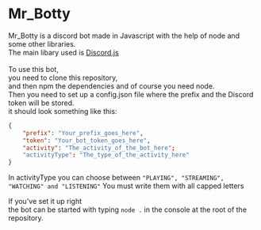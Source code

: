 # Mr_Botty
Mr_Botty is a discord bot made in Javascript with the help of node and some other libraries.<br>
The main libary used is [Discord.js](https://discord.js.org)
<br><br>
To use this bot,<br>
you need to clone this repository,<br>
and then npm the dependencies and of course you need node.<br>
Then you need to set up a config.json file where the prefix and the Discord token will be stored.<br>
it should look something like this:<br>
```json
{
    "prefix": "Your_prefix_goes_here",
    "token": "Your_bot_token_goes_here",
    "activity": "The_activity_of_the_bot_here";
    "activityType": "The_type_of_the_activity_here"
}
```
In activityType you can choose between ```"PLAYING", "STREAMING", "WATCHING" and "LISTENING"```
You must write them with all capped letters

If you've set it up right<br>
the bot can be started with typing `node .` in the console at the root of the repository.
